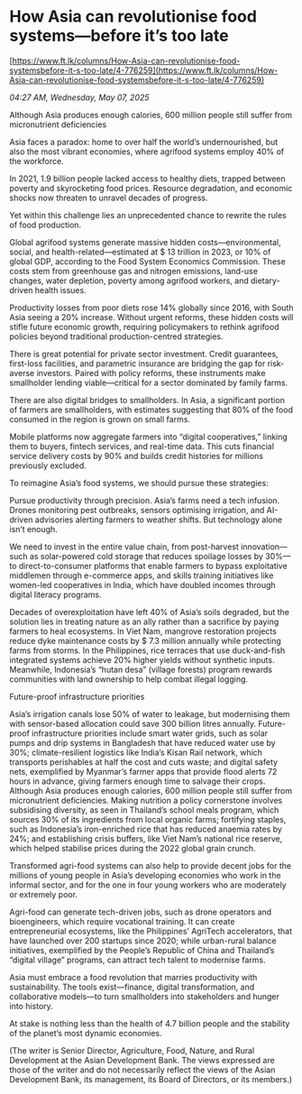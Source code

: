 # How Asia can revolutionise food systems—before it’s too late

[https://www.ft.lk/columns/How-Asia-can-revolutionise-food-systemsbefore-it-s-too-late/4-776259](https://www.ft.lk/columns/How-Asia-can-revolutionise-food-systemsbefore-it-s-too-late/4-776259)

*04:27 AM, Wednesday, May 07, 2025*

Although Asia produces enough calories, 600 million people still suffer from micronutrient deficiencies

Asia faces a paradox: home to over half the world’s undernourished, but also the most vibrant economies, where agrifood systems employ 40% of the workforce.

In 2021, 1.9 billion people lacked access to healthy diets, trapped between poverty and skyrocketing food prices. Resource degradation, and economic shocks now threaten to unravel decades of progress.

Yet within this challenge lies an unprecedented chance to rewrite the rules of food production.

Global agrifood systems generate massive hidden costs—environmental, social, and health-related—estimated at $ 13 trillion in 2023, or 10% of global GDP, according to the Food System Economics Commission. These costs stem from greenhouse gas and nitrogen emissions, land-use changes, water depletion, poverty among agrifood workers, and dietary-driven health issues.

Productivity losses from poor diets rose 14% globally since 2016, with South Asia seeing a 20% increase. Without urgent reforms, these hidden costs will stifle future economic growth, requiring policymakers to rethink agrifood policies beyond traditional production-centred strategies.

There is great potential for private sector investment. Credit guarantees, first-loss facilities, and parametric insurance are bridging the gap for risk-averse investors. Paired with policy reforms, these instruments make smallholder lending viable—critical for a sector dominated by family farms.

There are also digital bridges to smallholders. In Asia, a significant portion of farmers are smallholders, with estimates suggesting that 80% of the food consumed in the region is grown on small farms.

Mobile platforms now aggregate farmers into “digital cooperatives,” linking them to buyers, fintech services, and real-time data. This cuts financial service delivery costs by 90% and builds credit histories for millions previously excluded.

To reimagine Asia’s food systems, we should pursue these strategies:

Pursue productivity through precision. Asia’s farms need a tech infusion. Drones monitoring pest outbreaks, sensors optimising irrigation, and AI-driven advisories alerting farmers to weather shifts. But technology alone isn’t enough.

We need to invest in the entire value chain, from post-harvest innovation—such as solar-powered cold storage that reduces spoilage losses by 30%—to direct-to-consumer platforms that enable farmers to bypass exploitative middlemen through e-commerce apps, and skills training initiatives like women-led cooperatives in India, which have doubled incomes through digital literacy programs.

Decades of overexploitation have left 40% of Asia’s soils degraded, but the solution lies in treating nature as an ally rather than a sacrifice by paying farmers to heal ecosystems. In Viet Nam, mangrove restoration projects reduce dyke maintenance costs by $ 7.3 million annually while protecting farms from storms. In the Philippines, rice terraces that use duck-and-fish integrated systems achieve 20% higher yields without synthetic inputs. Meanwhile, Indonesia’s “hutan desa” (village forests) program rewards communities with land ownership to help combat illegal logging.

Future-proof infrastructure priorities

Asia’s irrigation canals lose 50% of water to leakage, but modernising them with sensor-based allocation could save 300 billion litres annually. Future-proof infrastructure priorities include smart water grids, such as solar pumps and drip systems in Bangladesh that have reduced water use by 30%; climate-resilient logistics like India’s Kisan Rail network, which transports perishables at half the cost and cuts waste; and digital safety nets, exemplified by Myanmar’s farmer apps that provide flood alerts 72 hours in advance, giving farmers enough time to salvage their crops. Although Asia produces enough calories, 600 million people still suffer from micronutrient deficiencies. Making nutrition a policy cornerstone involves subsidising diversity, as seen in Thailand’s school meals program, which sources 30% of its ingredients from local organic farms; fortifying staples, such as Indonesia’s iron-enriched rice that has reduced anaemia rates by 24%; and establishing crisis buffers, like Viet Nam’s national rice reserve, which helped stabilise prices during the 2022 global grain crunch.

Transformed agri-food systems can also help to provide decent jobs for the millions of young people in Asia’s developing economies who work in the informal sector, and for the one in four young workers who are moderately or extremely poor.

Agri-food can generate tech-driven jobs, such as drone operators and bioengineers, which require vocational training. It can create entrepreneurial ecosystems, like the Philippines’ AgriTech accelerators, that have launched over 200 startups since 2020; while urban-rural balance initiatives, exemplified by the People’s Republic of China and Thailand’s “digital village” programs, can attract tech talent to modernise farms.

Asia must embrace a food revolution that marries productivity with sustainability. The tools exist—finance, digital transformation, and collaborative models—to turn smallholders into stakeholders and hunger into history.

At stake is nothing less than the health of 4.7 billion people and the stability of the planet’s most dynamic economies.

(The writer is Senior Director, Agriculture, Food, Nature, and Rural Development at the Asian Development Bank. The views expressed are those of the writer and do not necessarily reflect the views of the Asian Development Bank, its management, its Board of Directors, or its members.)


